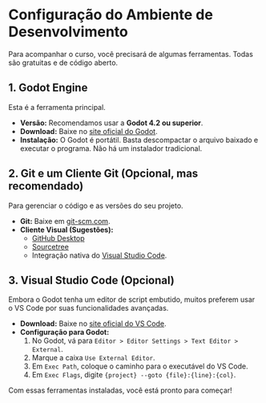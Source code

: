 # Configuração do Ambiente de Desenvolvimento

Para acompanhar o curso, você precisará de algumas ferramentas. Todas são gratuitas e de código aberto.

## 1. Godot Engine

Esta é a ferramenta principal.

-   **Versão:** Recomendamos usar a **Godot 4.2 ou superior**.
-   **Download:** Baixe no [site oficial do Godot](https://godotengine.org/).
-   **Instalação:** O Godot é portátil. Basta descompactar o arquivo baixado e executar o programa. Não há um instalador tradicional.

## 2. Git e um Cliente Git (Opcional, mas recomendado)

Para gerenciar o código e as versões do seu projeto.

-   **Git:** Baixe em [git-scm.com](https://git-scm.com/).
-   **Cliente Visual (Sugestões):**
    -   [GitHub Desktop](https://desktop.github.com/)
    -   [Sourcetree](https://www.sourcetreeapp.com/)
    -   Integração nativa do [Visual Studio Code](https://code.visualstudio.com/).

## 3. Visual Studio Code (Opcional)

Embora o Godot tenha um editor de script embutido, muitos preferem usar o VS Code por suas funcionalidades avançadas.

-   **Download:** Baixe no [site oficial do VS Code](https://code.visualstudio.com/).
-   **Configuração para Godot:**
    1.  No Godot, vá para `Editor > Editor Settings > Text Editor > External`.
    2.  Marque a caixa `Use External Editor`.
    3.  Em `Exec Path`, coloque o caminho para o executável do VS Code.
    4.  Em `Exec Flags`, digite `{project} --goto {file}:{line}:{col}`.

Com essas ferramentas instaladas, você está pronto para começar!
